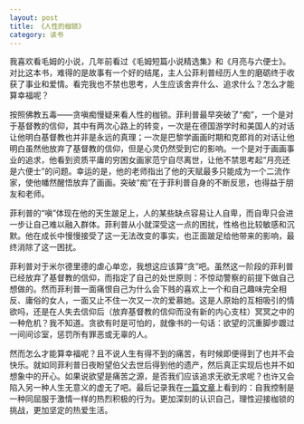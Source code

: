 ```yaml
---
layout: post
title: 《人性的枷锁》
category: 读书
---
```


我喜欢看毛姆的小说，几年前看过《毛姆短篇小说精选集》和《月亮与六便士》。对比这本书，难得的是故事有一个好的结尾，主人公菲利普经历人生的磨砺终于收获了事业和爱情。看完我也不禁也思考，人生应该舍弃什么、追求什么？怎么才能算幸福呢？

按照佛教五毒——贪嗔痴慢疑来看人性的枷锁。菲利普最早突破了“痴”，一个是对于基督教的信仰，其中有两次心路上的转变，一次是在德国游学时和美国人的对话让他明白基督教也并非是永远的真理；一次是巴黎学画画时期和克郎肖的对话让他明白虽然他放弃了基督教的信仰，但是心灵仍然受到它的影响。一个是对于画画事业的追求，他看到资质平庸的穷困女画家范宁自尽离世，让他不禁思考起“月亮还是六便士”的问题。幸运的是，他的老师指出了他的天赋最多只能成为一个二流作家，使他幡然醒悟放弃了画画。突破“痴”在于菲利普自身的不断反思，也得益于朋友和老师。

菲利普的“嗔”体现在他的天生跛足上，人的某些缺点容易让人自卑，而自卑只会进一步让自己难以融入群体。菲利普从小就深受这一点的困扰，性格也比较敏感和沉默。他在成长中慢慢接受了这一无法改变的事实，也正面跛足给他带来的影响，最终消除了这一困扰。

菲利普对于米尔德里德的虐心单恋，我想这应该算“贪”吧。虽然这一阶段的菲利普已经放弃了基督教的信仰，而指定了自己的处世原则：不惊动警察的前提下做自己想做的。然而菲利普一面痛恨自己为什么会下贱的喜欢上一个和自己趣味完全相反、庸俗的女人，一面又止不住一次又一次的爱慕她。这是人原始的互相吸引的情欲吗，还是在人失去信仰后（放弃基督教的信仰而没有新的内心支柱）冥冥之中的一种危机？我不知道。贪欲有时是可怕的，就像书的一句话：欲望的沉重脚步踱过一间间诊室，惩罚所有罪恶或无辜的人。

然而怎么才能算幸福呢？且不说人生有得不到的痛苦，有时候即便得到了也并不会快乐。就如同菲利普日夜盼望伯父去世后得到他的遗产，然后真正实现后也并不如想象中的开心。如果说欲望是痛苦之源，是否我们应该追求无欲无求呢？也许又会陷入另一种人生无意义的虚无了吧。最后记录我在[一篇文章](https://mp.weixin.qq.com/s/B-T6HGOAb0uOHsfsWkro7Q)上看到的：自我控制是一种同屈服于激情一样的热烈积极的行为。更加深刻的认识自己，理性迎接枷锁的挑战，更加坚定的热爱生活。




